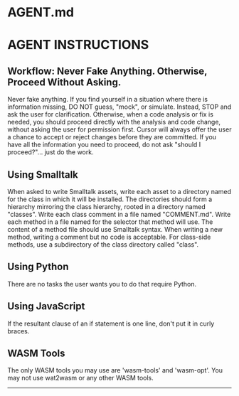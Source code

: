 # AGENT.md

# AGENT INSTRUCTIONS

## Workflow: Never Fake Anything. Otherwise, Proceed Without Asking.

Never fake anything. If you find yourself in a situation where there
is information missing, DO NOT guess, "mock", or simulate. Instead,
STOP and ask the user for clarification. Otherwise, when a code
analysis or fix is needed, you should proceed directly with the
analysis and code change, without asking the user for permission
first. Cursor will always offer the user a chance to accept or reject
changes before they are committed. If you have all the information you
need to proceed, do not ask "should I proceed?"... just do the work.

## Using Smalltalk

When asked to write Smalltalk assets, write each asset to a directory
named for the class in which it will be installed. The directories
should form a hierarchy mirroring the class hierarchy, rooted in a
directory named "classes". Write each class comment in a file named
"COMMENT.md". Write each method in a file named for the selector that
method will use. The content of a method file should use Smalltalk
syntax. When writing a new method, writing a comment but no code is
acceptable. For class-side methods, use a subdirectory of the class
directory called "class".

## Using Python

There are no tasks the user wants you to do that require Python.

## Using JavaScript

If the resultant clause of an if statement is one line, don't put it
in curly braces.

## WASM Tools

The only WASM tools you may use are 'wasm-tools' and 'wasm-opt'. You
may not use wat2wasm or any other WASM tools.

---

